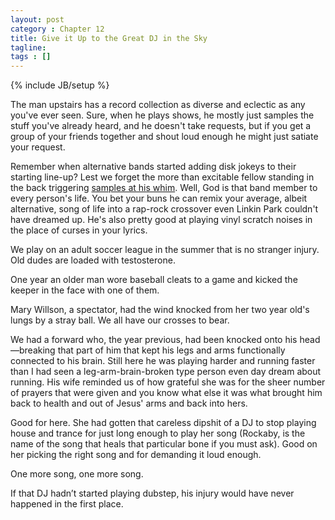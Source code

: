 ```yaml
---
layout: post
category : Chapter 12
title: Give it Up to the Great DJ in the Sky
tagline:
tags : []
---
```

{% include JB/setup %}

The man upstairs has a record collection as diverse and eclectic as any you've ever seen. Sure, when he plays shows, he mostly just samples the stuff you've already heard, and he doesn't take requests, but if you get a group of your friends together and shout loud enough he might just satiate your request.

Remember when alternative bands started adding disk jokeys to their starting line-up? Lest we forget the more than excitable fellow standing in the back triggering [samples at his whim](https://www.youtube.com/watch?v=ilqGBvMP1-M). Well, God is that band member to every person's life. You bet your buns he can remix your average, albeit alternative, song of life into a rap-rock crossover even Linkin Park couldn't have dreamed up. He's also pretty good at playing vinyl scratch noises in the place of curses in your lyrics. 

We play on an adult soccer league in the summer that is no stranger injury. Old dudes are loaded with testosterone. 

One year an older man wore baseball cleats to a game and kicked the keeper in the face with one of them. 

Mary Willson, a spectator, had the wind knocked from her two year old's lungs by a stray ball. We all have our crosses to bear.

We had a forward who, the year previous, had been knocked onto his head—breaking that part of him that kept his legs and arms functionally connected to his brain. Still here he was playing harder and running faster than I had seen a leg-arm-brain-broken type person even day dream about running. His wife reminded us of how grateful she was for the sheer number of prayers that were given and you know what else it was what brought him back to health and out of Jesus' arms and back into hers. 

Good for here. She had gotten that careless dipshit of a DJ to stop playing house and trance for just long enough to play her song (Rockaby, is the name of the song that heals that particular bone if you must ask). Good on her picking the right song and for demanding it loud enough.

One more song, one more song.

If that DJ hadn’t started playing dubstep, his injury would have never happened in the first place.